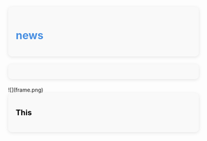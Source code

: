 <div style="
    background-color: #f9f9f9;
    padding: 20px;
    border-radius: 10px;
    box-shadow: 0 2px 10px rgba(0, 0, 0, 0.1);
    margin-bottom: 20px;
">
    <h1 style="color: #4A90E2;">news</h1>
    </div>

<div style="
    background-color: #f9f9f9;
    padding: 20px;
    border-radius: 10px;
    box-shadow: 0 2px 10px rgba(0, 0, 0, 0.1);
    margin-bottom: 20px;
">
</div>
![](frame.png)


<div style="
    background-color: #f9f9f9;
    padding: 20px;
    border-radius: 10px;
    box-shadow: 0 2px 10px rgba(0, 0, 0, 0.1);
    margin-bottom: 20px;
">
    <p style="color: black;font-size:20px"><b>This </p>


